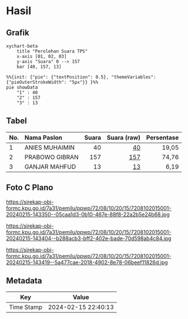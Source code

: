 # Hasil

## Grafik

```mermaid
xychart-beta
    title "Perolehan Suara TPS"
    x-axis [01, 02, 03]
    y-axis "Suara" 0 --> 157
    bar [40, 157, 13]
```

```mermaid
%%{init: {"pie": {"textPosition": 0.5}, "themeVariables": {"pieOuterStrokeWidth": "5px"}} }%%
pie showData
    "1" : 40
    "2" : 157
    "3" : 13
```

## Tabel

| No. | Nama Paslon    | Suara | Suara (raw) | Persentase |
|:--- |:-------------- | -----:| -----------:| ----------:|
| 1   | ANIES MUHAIMIN | 40    | [40][p-1]   | 19,05      |
| 2   | PRABOWO GIBRAN | 157   | [157][p-2]  | 74,76      |
| 3   | GANJAR MAHFUD  | 13    | [13][p-3]   | 6,19       |


[p-1]: https://github.com/gigit-pemilu/pemilu-2024-72-sulawesi-tengah/blob/main/pilpres/hitung-suara/sub/72-sulawesi-tengah/sub/08-parigi-moutong/sub/10-tinombo-selatan/sub/2015-malanggo-pesisir/sub/001-tps/sub/paslon-1.txt
[p-2]: https://github.com/gigit-pemilu/pemilu-2024-72-sulawesi-tengah/blob/main/pilpres/hitung-suara/sub/72-sulawesi-tengah/sub/08-parigi-moutong/sub/10-tinombo-selatan/sub/2015-malanggo-pesisir/sub/001-tps/sub/paslon-2.txt
[p-3]: https://github.com/gigit-pemilu/pemilu-2024-72-sulawesi-tengah/blob/main/pilpres/hitung-suara/sub/72-sulawesi-tengah/sub/08-parigi-moutong/sub/10-tinombo-selatan/sub/2015-malanggo-pesisir/sub/001-tps/sub/paslon-3.txt

## Foto C Plano

https://sirekap-obj-formc.kpu.go.id/7a31/pemilu/ppwp/72/08/10/20/15/7208102015001-20240215-143350--05caa1d3-0b10-467e-88f8-22a2b5e24b68.jpg

https://sirekap-obj-formc.kpu.go.id/7a31/pemilu/ppwp/72/08/10/20/15/7208102015001-20240215-143404--b288acb3-bff2-402e-bade-70d598ab4c84.jpg

https://sirekap-obj-formc.kpu.go.id/7a31/pemilu/ppwp/72/08/10/20/15/7208102015001-20240215-143419--5a477cae-2018-4902-8e78-06beef11826d.jpg


## Metadata

| Key        | Value               |
| ---------- | ------------------- |
| Time Stamp | 2024-02-15 22:40:13 |




